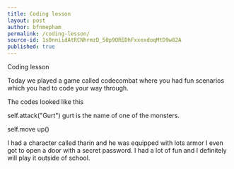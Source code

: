 ```yaml
---
title: Coding lesson
layout: post
author: bfnmepham
permalink: /coding-lesson/
source-id: 1s0nniidAtRCNhrmzD_50p9OREDhFxxexdoqMtD9w82A
published: true
---
```

Coding lesson  

Today we played a game called codecombat where you had fun scenarios which you had to code your way through.

The codes looked like this

self.attack("Gurt") gurt is the name of one of the monsters. 

self.move up()

I had a character called tharin and he was equipped with lots armor I even got to open a door with a secret password. I had a lot of fun and I definitely will play it outside of school.

